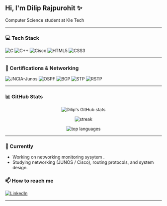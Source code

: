 <!-- ## Hi, I'm dilip rajpurohit ✨

 Computer science student at Kle Tech</br>

# 💻 Tech Stack:
![C](https://img.shields.io/badge/c-%2300599C.svg?style=for-the-badge&logo=c&logoColor=white) ![C++](https://img.shields.io/badge/c++-%2300599C.svg?style=for-the-badge&logo=c%2B%2B&logoColor=white) ![Cisco](https://img.shields.io/badge/cisco-%23049fd9.svg?style=for-the-badge&logo=cisco&logoColor=black)
# 📊 GitHub Stats:
![](https://github-readme-stats.vercel.app/api?username=dilip-rajpurohit&theme=blue-green&hide_border=true&include_all_commits=false&count_private=false)<br/>
![](https://nirzak-streak-stats.vercel.app/?user=dilip-rajpurohit&theme=blue-green&hide_border=true)<br/>
![](https://github-readme-stats.vercel.app/api/top-langs/?username=dilip-rajpurohit&theme=blue-green&hide_border=true&include_all_commits=false&count_private=false&layout=compact)

---
[![](https://visitcount.itsvg.in/api?id=dilip-rajpurohit&icon=0&color=0)](https://visitcount.itsvg.in) -->

<!-- Proudly created with GPRM ( https://gprm.itsvg.in ) -->

## Hi, I'm Dilip Rajpurohit ✨

Computer Science student at Kle Tech

---

### 💻 Tech Stack
<p>
  <img alt="C" src="https://img.shields.io/badge/C-%2300599C.svg?style=for-the-badge&logo=c&logoColor=white" />
  <img alt="C++" src="https://img.shields.io/badge/C++-%2300599C.svg?style=for-the-badge&logo=c%2B%2B&logoColor=white" />
  <img alt="Cisco" src="https://img.shields.io/badge/Cisco-%23049fd9.svg?style=for-the-badge&logo=cisco&logoColor=black" />
  <img alt="HTML5" src="https://img.shields.io/badge/HTML5-%23E34F26.svg?style=for-the-badge&logo=html5&logoColor=white" />
  <img alt="CSS3" src="https://img.shields.io/badge/CSS3-%231572B6.svg?style=for-the-badge&logo=css3&logoColor=white" />
</p>

---

### 🏅 Certifications & Networking
<p>
  <img alt="JNCIA-Junos" src="https://img.shields.io/badge/JNCIA--Junos-%234285F4.svg?style=for-the-badge&logo=juniper&logoColor=white" />
  <img alt="OSPF" src="https://img.shields.io/badge/OSPF-Networking-lightgrey?style=for-the-badge" />
  <img alt="BGP" src="https://img.shields.io/badge/BGP-Routing-lightgrey?style=for-the-badge" />
  <img alt="STP" src="https://img.shields.io/badge/STP-Switching-lightgrey?style=for-the-badge" />
  <img alt="RSTP" src="https://img.shields.io/badge/RSTP-Switching-lightgrey?style=for-the-badge" />
</p>

---

### 📊 GitHub Stats
<p align="center">
  <img src="https://github-readme-stats.vercel.app/api?username=dilip-rajpurohit&theme=blue-green&hide_border=true&include_all_commits=false&count_private=false" alt="Dilip's GitHub stats" />
</p>

<p align="center">
  <img src="https://nirzak-streak-stats.vercel.app/?user=dilip-rajpurohit&theme=blue-green&hide_border=true" alt="streak" />
</p>

<p align="center">
  <img src="https://github-readme-stats.vercel.app/api/top-langs/?username=dilip-rajpurohit&theme=blue-green&hide_border=true&include_all_commits=false&count_private=false&layout=compact" alt="top languages" />
</p>

---

### 🔭 Currently
- Working on networking monitoring sysytem .
- Studying networking (JUNOS / Cisco), routing protocols, and system design.

### 📫 How to reach me
<p>
  <a href="https://www.linkedin.com/in/dilip-rajpurohit132/" target="_blank">
    <img alt="LinkedIn" src="https://img.shields.io/badge/LinkedIn-%230077B5.svg?style=for-the-badge&logo=linkedin&logoColor=white" />
  </a>
</p>

---


<!-- *Proudly created with GPRM ( https://gprm.itsvg.in )* -->
